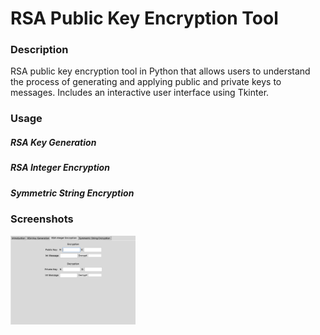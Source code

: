 # RSA Public Key Encryption Tool

### Description
RSA public key encryption tool in Python that allows users to understand the process of generating and applying public and private keys to messages. Includes an interactive user interface using Tkinter.

### Usage

##### RSA Key Generation

##### RSA Integer Encryption

##### Symmetric String Encryption

### Screenshots

<img src="screenshots/rsa_integer_encryption.png" width="200"> 

